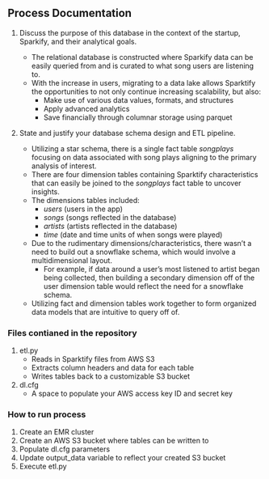 ## Process Documentation

1. Discuss the purpose of this database in the context of the startup, Sparkify, and their analytical goals.
    - The relational database is constructed where Sparkify data can be easily queried from and is curated to what song users are listening to.
    - With the increase in users, migrating to a data lake allows Sparktify the opportunities to not only continue increasing scalability, but also:
        - Make use of various data values, formats, and structures
        - Apply advanced analytics
        - Save financially through columnar storage using parquet


2. State and justify your database schema design and ETL pipeline.
    - Utilizing a star schema, there is a single fact table *songplays* focusing on data associated with song plays aligning to the primary analysis of interest. 
    - There are four dimension tables containing Sparktify characteristics that can easily be joined to the *songplays* fact table to uncover insights. 
    - The dimensions tables included: 
        - *users* (users in the app) 
        - *songs* (songs reflected in the database) 
        - *artists* (artists reflected in the database) 
        - *time* (date and time units of when songs were played) 
    - Due to the rudimentary dimensions/characteristics, there wasn’t a need to build out a snowflake schema, which would involve a multidimensional layout. 
        - For example, if data around a user’s most listened to artist began being collected, then building a secondary dimension off of the user dimension table would reflect the need for a snowflake schema. 
    - Utilizing fact and dimension tables work together to form organized data models that are intuitive to query off of.


### Files contianed in the repository
1. etl.py
    - Reads in Sparktify files from AWS S3
    - Extracts column headers and data for each table
    - Writes tables back to a customizable S3 bucket
2. dl.cfg
    - A space to populate your AWS access key ID and secret key

### How to run process
1. Create an EMR cluster
2. Create an AWS S3 bucket where tables can be written to 
3. Populate dl.cfg parameters
4. Update output_data variable to reflect your created S3 bucket
4. Execute etl.py
